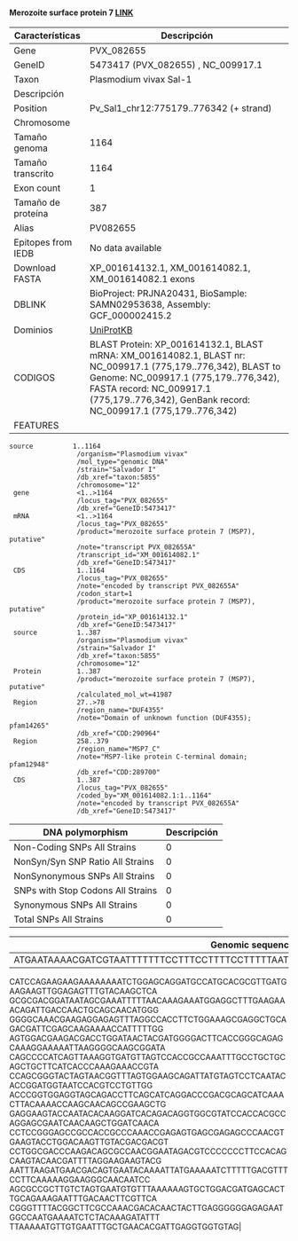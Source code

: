 #### Merozoite surface protein 7 [LINK](https://www.ncbi.nlm.nih.gov/gene/5473417) 

| **Características** | **Descripción** |
| ------ | ----------- |
| Gene|	PVX_082655|
|GeneID|5473417 (PVX_082655) , NC_009917.1|
| Taxon | Plasmodium vivax Sal-1 |
| Descripción |  |
| Position | Pv_Sal1_chr12:775179..776342 (+ strand)|
| Chromosome  |  |
| Tamaño genoma| 1164 |
| Tamaño transcrito | 1164  |
| Exon count |1  |
| Tamaño de proteína |387|
| Alias| PV082655 |
| Epitopes from IEDB | No data available |
| Download FASTA | 	XP_001614132.1, XM_001614082.1, XM_001614082.1 exons|
|DBLINK| BioProject: PRJNA20431, BioSample: SAMN02953638, Assembly: GCF_000002415.2 |
|Dominios| [UniProtKB]() |
|CODIGOS|BLAST Protein: 	XP_001614132.1, BLAST mRNA: 	XM_001614082.1, BLAST nr: 	NC_009917.1 (775,179..776,342), BLAST to Genome: 	NC_009917.1 (775,179..776,342), FASTA record: 	NC_009917.1 (775,179..776,342), GenBank record: 	NC_009917.1 (775,179..776,342)|
|FEATURES|          
    source          1..1164
                     /organism="Plasmodium vivax"
                     /mol_type="genomic DNA"
                     /strain="Salvador I"
                     /db_xref="taxon:5855"
                     /chromosome="12"
     gene            <1..>1164
                     /locus_tag="PVX_082655"
                     /db_xref="GeneID:5473417"
     mRNA            <1..>1164
                     /locus_tag="PVX_082655"
                     /product="merozoite surface protein 7 (MSP7), putative"
                     /note="transcript PVX_082655A"
                     /transcript_id="XM_001614082.1"
                     /db_xref="GeneID:5473417"
     CDS             1..1164
                     /locus_tag="PVX_082655"
                     /note="encoded by transcript PVX_082655A"
                     /codon_start=1
                     /product="merozoite surface protein 7 (MSP7), putative"
                     /protein_id="XP_001614132.1"
                     /db_xref="GeneID:5473417"
     source          1..387
                     /organism="Plasmodium vivax"
                     /strain="Salvador I"
                     /db_xref="taxon:5855"
                     /chromosome="12"
     Protein         1..387
                     /product="merozoite surface protein 7 (MSP7), putative"
                     /calculated_mol_wt=41987
     Region          27..>78
                     /region_name="DUF4355"
                     /note="Domain of unknown function (DUF4355); pfam14265"
                     /db_xref="CDD:290964"
     Region          258..379
                     /region_name="MSP7_C"
                     /note="MSP7-like protein C-terminal domain; pfam12948"
                     /db_xref="CDD:289700"
     CDS             1..387
                     /locus_tag="PVX_082655"
                     /coded_by="XM_001614082.1:1..1164"
                     /note="encoded by transcript PVX_082655A"
                     /db_xref="GeneID:5473417"


| DNA polymorphism  | Descripción |
| ------ | ----------- |
| Non-Coding SNPs All Strains | 0 |
| NonSyn/Syn SNP Ratio All Strains  |  0|
| NonSynonymous SNPs All Strains  | 0 |
| SNPs with Stop Codons All Strains  | 0 |
| Synonymous SNPs All Strains  |0  |
| Total SNPs All Strains | 0|


| Genomic sequence|
| ------ |
| ATGAATAAAACGATCGTAATTTTTTTCCTTTCCTTTTCCTTTTTAATTTCCTTCCACTCCGTGCTGTCTGAAAAGCTGGG
CATCCAGAAGAAGAAAAAAAATCTGGAGCAGGATGCCATGCACGCGTTGATGAAGAAGTTGGAGAGTTTGTACAAGCTCA
GCGCGACGGATAATAGCGAAATTTTTAACAAAGAAATGGAGGCTTTGAAGAAACAGATTGACCAACTGCAGCAACATGGG
GGGGCAAACGAAGAGGAGAGTTTAGGCCACCTTCTGGAAAGCGAGGCTGCAGACGATTCGAGCAAGAAAACCATTTTTGG
AGTGGACGAAGACGACCTGGATAACTACGATGGGGACTTCACCGGGCAGAGCAAAGGAAAAATTAAGGGGCAAGCGGATA
CAGCCCCATCAGTTAAAGGTGATGTTAGTCCACCGCCAAATTTGCCTGCTGCAGCTGCTTCATCACCCAAAGAAACCGTA
CCAGCGGGTACTAGTAACGGTTTAGTGGAAGCAGATTATGTAGTCCTCAATACACCGGATGGTAATCCACGTCCTGTTGG
ACCCGGTGGAGGTAGCAGACCTTCAGCATCAGGACCCGACGCAGCATCAAACTTACAAAACCAAGCAACAGCCGAAGCTG
GAGGAAGTACCAATACACAAGGATCACAGACAGGTGGCGTATCCACCACGCCAGGAGCGAATCAACAAGCTGGATCAACA
CCTCCGGGAGCCGCCACCGCCCAAACCGAGAGTGAGCGAGAGCCCAACGTGAAGTACCTGGACAAGTTGTACGACGACGT
CCTGGCGACCCAAGACAGCGCCAACGGAATAGACGTCCCCCCCTTCCACAGCAAGTACAACGATTTTAGGAAGAAGTACG
AATTTAAGATGAACGACAGTGAATACAAAATTATGAAAAATCTTTTTGACGTTTCCTTCAAAAAGGAAGGGCAACAATCC
AGCGCCGCTTGTCTAGTGAATGTGTTTAAAAAAGTGCTGGACGATGAGCACTTGCAGAAAGAATTTGACAACTTCGTTCA
CGGGTTTTACGGCTTCGCCAAACGACACAACTACTTGAGGGGGGAGAGAATGGCCAATGAAAATCTCTACAAAGATATTT
TTAAAAATGTTGTGAATTTGCTGAACACGATTGAGGTGGTGTAG|
